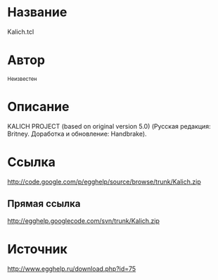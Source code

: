 # Название #
Kalich.tcl


# Автор #
<sup>Неизвестен</sup>


# Описание #
KALICH PROJECT (based on original version 5.0) (Русская редакция: Britney. Доработка и обновление: Handbrake).


# Ссылка #
http://code.google.com/p/egghelp/source/browse/trunk/Kalich.zip

## Прямая ссылка ##
http://egghelp.googlecode.com/svn/trunk/Kalich.zip


# Источник #
http://www.egghelp.ru/download.php?id=75